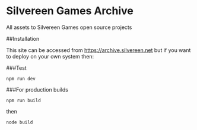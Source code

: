 # Silvereen Games Archive

All assets to Silvereen Games open source projects

##Installation

This site can be accessed from https://archive.silvereen.net but if you want to deploy on your own system then:

###Test

`npm run dev`

###For production builds

`npm run build`

then

`node build`
